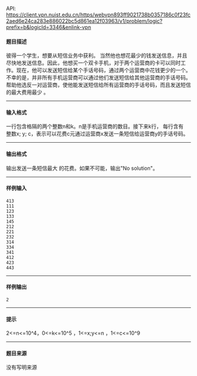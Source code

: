 API: https://client.vpn.nuist.edu.cn/https/webvpn893ff9021738b0357186c0f23fc2aed6e24ca283e886022bc5d861ea12f03963/v1/problem/logic?prefix=b&logicId=3346&enlink-vpn

#### 题目描述

彼得一个学生，想要从短信业务中获利。 当然他也想花最少的钱发送信息，并且  
尽快地发送信息。因此，他想买一个双卡手机，对于两个运营商的卡可以同时工作。现在，他可以发送短信给某个手话号码，通过两个运营商中花钱更少的一个。  
不幸的是，并非所有手机运营商可以通过他们发送短信给其他运营商的手话号码。帮助他选反一对运营商，使他能发送短信给所有运营商的手话号码，而且发送短信的最大费用最少 。

---

#### 输入格式

一行包含格隔的两个整数n和k。n是手机运营商的数目。接下来k行， 每行含有  
整数x; y; c，表示可以花费c元通过运营商x发送一条短信给运营商y的手话号码。

---

#### 输出格式

输出发送一条短信最大 的花费。如果不可能，输出"No solution"。

---

#### 样例输入
```
413
111
123
133
145
212
221
232
314
334
341
412
423
443

```

---

#### 样例输出
```
2
```

---

#### 提示

2<=n<=10^4，0<=k<=10^5 ，1<=x;y<=n ，1<=c<=10^9

---

#### 题目来源

没有写明来源